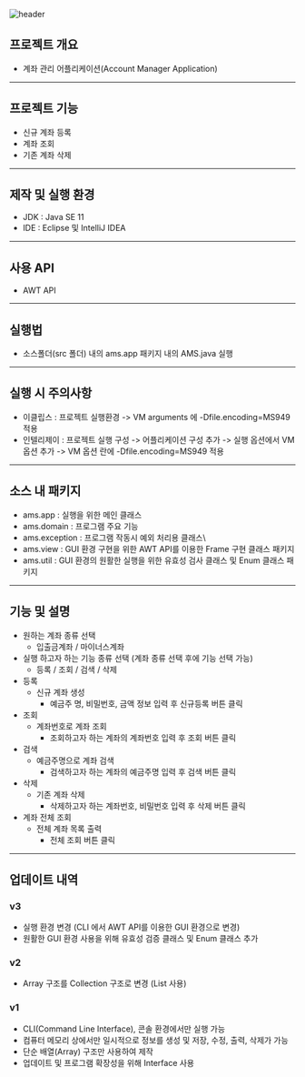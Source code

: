 ![header](https://capsule-render.vercel.app/api?type=waving&height=200&text=Project_AMS&fontAlign=80&fontAlignY=40&color=gradient)

## 프로젝트 개요
* 계좌 관리 어플리케이션(Account Manager Application)

---
## 프로젝트 기능
* 신규 계좌 등록
* 계좌 조회
* 기존 계좌 삭제

---
## 제작 및 실행 환경
* JDK : Java SE 11
* IDE : Eclipse 및 IntelliJ IDEA

---
## 사용 API
* AWT API

---
## 실행법
* 소스폴더(src 폴더) 내의 ams.app 패키지 내의 AMS.java 실행

---
## 실행 시 주의사항
* 이클립스 : 프로젝트 실행환경 -> VM arguments 에 -Dfile.encoding=MS949 적용
* 인텔리제이 : 프로젝트 실행 구성 -> 어플리케이션 구성 추가 -> 실행 옵션에서 VM 옵션 추가 -> VM 옵션 란에 -Dfile.encoding=MS949 적용

---
## 소스 내 패키지
* ams.app : 실행을 위한 메인 클래스
* ams.domain : 프로그램 주요 기능
* ams.exception : 프로그램 작동시 예외 처리용 클래스\
* ams.view : GUI 환경 구현을 위한 AWT API를 이용한 Frame 구현 클래스 패키지
* ams.util : GUI 환경의 원활한 실행을 위한 유효성 검사 클래스 및 Enum 클래스 패키지

---
## 기능 및 설명
* 원하는 계좌 종류 선택
  * 입출금계좌 / 마이너스계좌
* 실행 하고자 하는 기능 종류 선택 (계좌 종류 선택 후에 기능 선택 가능)
  * 등록 / 조회 / 검색 / 삭제
* 등록
  * 신규 계좌 생성
    * 예금주 명, 비밀번호, 금액 정보 입력 후 신규등록 버튼 클릭
* 조회
  * 계좌번호로 계좌 조회
    * 조회하고자 하는 계좌의 계좌번호 입력 후 조회 버튼 클릭
* 검색
  * 예금주명으로 계좌 검색
    * 검색하고자 하는 계좌의 예금주명 입력 후 검색 버튼 클릭
* 삭제
  * 기존 계좌 삭제
    * 삭제하고자 하는 계좌번호, 비밀번호 입력 후 삭제 버튼 클릭
* 계좌 전체 조회
  * 전체 계좌 목록 출력
    * 전체 조회 버튼 클릭

---
## 업데이트 내역

### v3
* 실행 환경 변경 (CLI 에서 AWT API를 이용한 GUI 환경으로 변경)
* 원활한 GUI 환경 사용을 위해 유효성 검증 클래스 및 Enum 클래스 추가

### v2
* Array 구조를 Collection 구조로 변경 (List 사용)

### v1
* CLI(Command Line Interface), 콘솔 환경에서만 실행 가능
* 컴퓨터 메모리 상에서만 일시적으로 정보를 생성 및 저장, 수정, 출력, 삭제가 가능
* 단순 배열(Array) 구조만 사용하여 제작
* 업데이트 및 프로그램 확장성을 위해 Interface 사용
